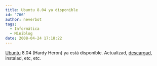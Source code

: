 ```yaml
---
title: Ubuntu 8.04 ya disponible
id: '766'
author: neverbot
tags:
  - Informática
  - Miniblog
date: 2008-04-24 17:18:22
---
```


[Ubuntu](http://www.ubuntu.com/) 8.04 (Hardy Heron) ya está disponible. Actualizad, [descargad](http://www.ubuntu.com/getubuntu/download), instalad, etc, etc.